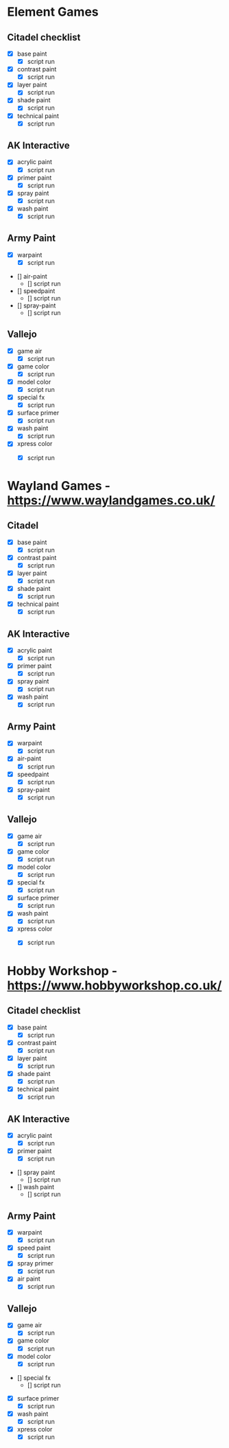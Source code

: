 # Element Games

## Citadel checklist
- [x] base paint
    - [x] script run
- [x] contrast paint
    - [x] script run
- [x] layer paint
    - [x] script run
- [x] shade paint
    - [x] script run
- [x] technical paint
    - [x] script run

## AK Interactive
- [x] acrylic paint
    - [x] script run
- [x] primer paint
    - [x] script run
- [x] spray paint
    - [x] script run
- [x] wash paint
    - [x] script run

## Army Paint
- [x] warpaint
    - [x] script run
- [] air-paint
    - [] script run
- [] speedpaint
    - [] script run
- [] spray-paint
    - [] script run

## Vallejo
- [x] game air
    - [x] script run
- [x] game color
    - [x] script run
- [x] model color
    - [x] script run
- [x] special fx
    - [x] script run
- [x] surface primer
    - [x] script run
- [x] wash paint
    - [x] script run
- [x] xpress color
    - [x] script run



# Wayland Games - https://www.waylandgames.co.uk/

## Citadel
- [x] base paint
    - [x] script run
- [x] contrast paint
    - [x] script run
- [x] layer paint
    - [x] script run
- [x] shade paint
    - [x] script run
- [x] technical paint
    - [x] script run

## AK Interactive
- [x] acrylic paint
    - [x] script run
- [x] primer paint
    - [x] script run
- [x] spray paint
    - [x] script run
- [x] wash paint
    - [x] script run

## Army Paint
- [x] warpaint
    - [x] script run
- [x] air-paint
    - [x] script run
- [x] speedpaint
    - [x] script run
- [x] spray-paint
    - [x] script run

## Vallejo
- [x] game air
    - [x] script run
- [x] game color
    - [x] script run
- [x] model color
    - [x] script run
- [x] special fx
    - [x] script run
- [x] surface primer
    - [x] script run
- [x] wash paint
    - [x] script run
- [x] xpress color
    - [x] script run


# Hobby Workshop - https://www.hobbyworkshop.co.uk/

## Citadel checklist
- [x] base paint
    - [x] script run
- [x] contrast paint
    - [x] script run
- [x] layer paint
    - [x] script run
- [x] shade paint
    - [x] script run
- [x] technical paint
    - [x] script run

## AK Interactive
- [x] acrylic paint
    - [x] script run
- [x] primer paint
    - [x] script run
- [] spray paint
    - [] script run
- [] wash paint
    - [] script run

## Army Paint
- [x] warpaint
    - [x] script run
- [x] speed paint
    - [x] script run
- [x] spray primer
    - [x] script run
- [x] air paint
    - [x] script run

## Vallejo
- [x] game air
    - [x] script run
- [x] game color
    - [x] script run
- [x] model color
    - [x] script run
- [] special fx
    - [] script run
- [x] surface primer
    - [x] script run
- [x] wash paint
    - [x] script run
- [x] xpress color
    - [x] script run